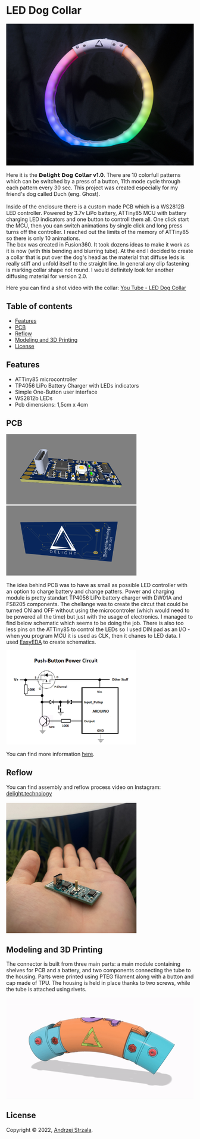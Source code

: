 # LED Dog Collar
<img src="./images/main.jpg" width="700">

Here it is the 𝗗𝗲𝗹𝗶𝗴𝗵𝘁 𝗗𝗼𝗴 𝗖𝗼𝗹𝗹𝗮𝗿 **v1.0**. There are 10 colorfull patterns which can be switched by a press of a button, 11th mode cycle through each pattern every 30 sec. This project was created especially for my friend's dog called Duch (eng. Ghost).<br /><br />
Inside of the enclosure there is a custom made PCB which is a WS2812B LED controller. Powered by 3.7v LiPo battery, ATTiny85 MCU with battery charging LED indicators and one button to controll them all. One click start the MCU, then you can switch animations by single click and long press turns off the controller. I reached out the limits of the memory of ATTiny85 so there is only 10 animations. <br />
The box was created in Fusion360. It took dozens ideas to make it work as it is now (with this bending and blurring tube). At the end I decided to create a collar that is put over the dog's head as the material that diffuse leds is really stiff and unfold itself to the straight line. In general any clip fastening is marking collar shape not round. I would definitely look for another diffusing material for version 2.0.

Here you can find a shot video with the collar: [You Tube - LED Dog Collar](https://www.youtube.com/shorts/56aEHcIpRsw)


## Table of contents
* [Features](#Features)
* [PCB](#PCB)
* [Reflow](#Reflow)
* [Modeling and 3D Printing](#modeling-and-3d-printing)
* [License](#License)

## Features
- ATTiny85 microcontroller
- TP4056 LiPo Battery Charger with LEDs indicators
- Simple One-Button user interface
- WS2812b LEDs
- Pcb dimensions: 1,5cm x 4cm
	
## PCB
<p float="left">
  <img src="./images/pcb1.png" width="350" />
  <img src="./images/pcb2.png" width="350" /> 
</p>

The idea behind PCB was to have as small as possible LED controller with an option to charge battery and change patters. Power and charging module is pretty standart TP4056 LiPo battery charger with DW01A and FS8205 components. The chellange was to create the circut that could be turned ON and OFF without using the microcontroler (which would need to be powered all the time) but just with the usage of electronics. I managed to find below schematic which seems to be doing the job. There is also too less pins on the ATTiny85 to control the LEDs so I used DIN pad as an I/O - when you program MCU it is used as CLK, then it chanes to LED data. I used [EasyEDA](https://easyeda.com/) to create schematics.<br/> 

 <img src="./images/onoffcircut.png" width="350" />

You can find more information [here](https://forum.arduino.cc/t/enhanced-mode-mosfet-to-connect-reset-to-button-when-in-deep-sleep/691669/5).

## Reflow

You can find assembly and reflow process video on Instagram: [delight.technology](https://www.instagram.com/reel/CfcdpeuFpSo/)
<br /><br />
<img src="./images/pcb_photo1.jpg" width="350" />

## Modeling and 3D Printing
The connector is built from three main parts: a main module containing shelves for PCB and a battery, and two components connecting the tube to the housing. Parts were printed using PTEG filament along with a button and cap made of TPU. The housing is held in place thanks to two screws, while the tube is attached using rivets.

![](./images/model_anim.gif)


## License

Copyright © 2022, [Andrzej Strzala](https://www.linkedin.com/in/andrzejstrzala/).


